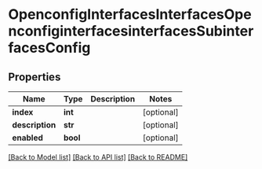# OpenconfigInterfacesInterfacesOpenconfiginterfacesinterfacesSubinterfacesConfig

## Properties
Name | Type | Description | Notes
------------ | ------------- | ------------- | -------------
**index** | **int** |  | [optional] 
**description** | **str** |  | [optional] 
**enabled** | **bool** |  | [optional] 

[[Back to Model list]](../README.md#documentation-for-models) [[Back to API list]](../README.md#documentation-for-api-endpoints) [[Back to README]](../README.md)


